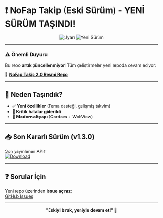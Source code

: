 # ❗ NoFap Takip (Eski Sürüm) - **YENİ SÜRÜM TAŞINDI!**

<div align="center">
  
  ![Uyarı](https://img.shields.io/badge/STATUS-DEPRECATED-red)
  ![Yeni Sürüm](https://img.shields.io/badge/NEW-VERSION%202.0-brightgreen)

</div>

---

### ⚠️ **Önemli Duyuru**
Bu repo **artık güncellenmiyor**! Tüm geliştirmeler yeni repoda devam ediyor:

🔗 **[NoFap Takip 2.0 Resmi Repo](https://github.com/anotherphonker/NoFap-Takip-2.0)**

---

## 🚀 Neden Taşındık?
- ✅ **Yeni özellikler** (Tema desteği, gelişmiş takvim)
- 🐞 **Kritik hatalar giderildi**
- 📱 **Modern altyapı** (Cordova + WebView)

---

## 📥 Son Kararlı Sürüm (v1.3.0)
Son yayınlanan APK:  
[![Download](https://img.shields.io/badge/Download-APK-blue)](https://github.com/anotherphonker/NoFapTakip/releases/download/v1.3.0/NoFapTakipv1.3.0.apk)

---

## ❓ Sorular İçin
Yeni repo üzerinden **issue açınız**:  
[GitHub Issues](https://github.com/anotherphonker/NoFap-Takip-2.0/issues)

---

<div align="center">
  
  **"Eskiyi bırak, yeniyle devam et!"** 💪

</div>
